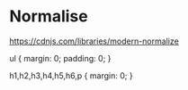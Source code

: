 # Normalise
 https://cdnjs.com/libraries/modern-normalize
 
 ul {
    margin: 0;
    padding: 0;
}

h1,h2,h3,h4,h5,h6,p {
    margin: 0;
}
